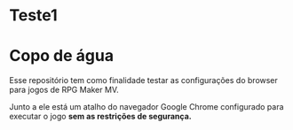 # Teste1

<h1>Copo de água</h1>

<p>Esse repositório tem como finalidade testar as configurações do browser para jogos de RPG Maker MV.</p>
<p>Junto a ele está um atalho do navegador Google Chrome configurado para executar o jogo <b>sem as restrições de segurança.</b></p>
